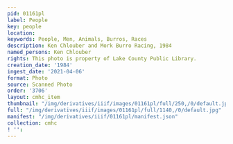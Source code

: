 ```yaml
---
pid: 01161pl
label: People
key: people
location: 
keywords: People, Men, Animals, Burros, Races
description: Ken Chlouber and Mork Burro Racing, 1984
named_persons: Ken Chlouber
rights: This photo is property of Lake County Public Library.
creation_date: '1984'
ingest_date: '2021-04-06'
format: Photo
source: Scanned Photo
order: '3706'
layout: cmhc_item
thumbnail: "/img/derivatives/iiif/images/01161pl/full/250,/0/default.jpg"
full: "/img/derivatives/iiif/images/01161pl/full/1140,/0/default.jpg"
manifest: "/img/derivatives/iiif/01161pl/manifest.json"
collection: cmhc
! '': 
---
```

